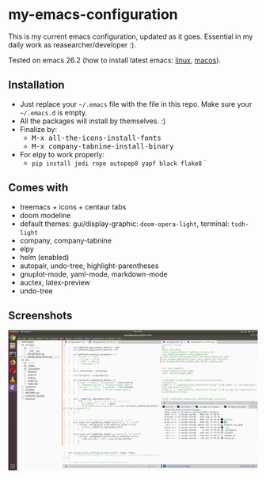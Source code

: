 # my-emacs-configuration

This is my current emacs configuration, updated as it goes. Essential in my daily work as reasearcher/developer :). 

Tested on emacs 26.2 (how to install latest emacs: [linux](http://ubuntuhandbook.org/index.php/2019/02/install-gnu-emacs-26-1-ubuntu-18-04-16-04-18-10/),  [macos](https://emacs.stackexchange.com/questions/37240/how-install-emacs-26-or-whatever-latest-ver-on-mac)).

## Installation

+ Just replace your `~/.emacs` file with the file in this repo. Make sure your `~/.emacs.d` is empty. 
+ All the packages will install by themselves. :)
+ Finalize by:
    + <kbd>M-x all-the-icons-install-fonts</kbd>
    + <kbd>M-x company-tabnine-install-binary</kbd>
+ For elpy to work properly:
  + `pip install jedi rope autopep8 yapf black flake8`
`


## Comes with
+ treemacs + icons + centaur tabs
+ doom modeline
+ default themes: gui/display-graphic: `doom-opera-light`, terminal: `tsdh-light`
+ company, company-tabnine
+ elpy
+ helm (enabled)
+ autopair, undo-tree, highlight-parentheses
+ gnuplot-mode, yaml-mode, markdown-mode
+ auctex, latex-preview
+ undo-tree

## Screenshots

![gui_mode](img/img_example_gui.png)
